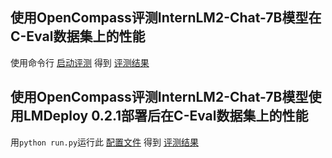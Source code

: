 ## 使用OpenCompass评测InternLM2-Chat-7B模型在C-Eval数据集上的性能
使用命令行 [启动评测](note06.md#32-%E5%90%AF%E5%8A%A8%E8%AF%84%E6%B5%8B) 得到 [评测结果](internlm2-chat-7b_ceval_summary.txt)

## 使用OpenCompass评测InternLM2-Chat-7B模型使用LMDeploy 0.2.1部署后在C-Eval数据集上的性能
用`python run.py`运行此 [配置文件](eval_internlm2_chat_7b_turbomind_api.py) 得到 [评测结果](internlm2-chat-7b-turbomind-api_ceval_summary.txt)
